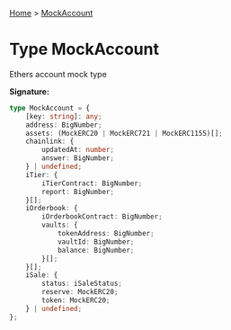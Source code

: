 [Home](../index.md) &gt; [MockAccount](./mockaccount.md)

# Type MockAccount

Ethers account mock type

<b>Signature:</b>

```typescript
type MockAccount = {
    [key: string]: any;
    address: BigNumber;
    assets: (MockERC20 | MockERC721 | MockERC1155)[];
    chainlink: {
        updatedAt: number;
        answer: BigNumber;
    } | undefined;
    iTier: {
        iTierContract: BigNumber;
        report: BigNumber;
    }[];
    iOrderbook: {
        iOrderbookContract: BigNumber;
        vaults: {
            tokenAddress: BigNumber;
            vaultId: BigNumber;
            balance: BigNumber;
        }[];
    }[];
    iSale: {
        status: iSaleStatus;
        reserve: MockERC20;
        token: MockERC20;
    } | undefined;
};
```
